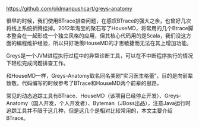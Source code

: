 https://github.com/oldmanpushcart/greys-anatomy


很早的时候，我们使用BTrace排查问题，在感叹BTrace的强大之余，也曾好几次将线上系统折腾挂掉。2012年淘宝的聚石写了HouseMD，将常用的几个Btrace脚本整合在一起形成一个独立风格的应用，但其核心代码用的是Scala，我们没这方面的编程维护经验，所以只好艳羡HouseMD的才思敏捷而无法在其上增加功能。

Greys是一个JVM进程执行过程中的异常诊断工具，可以在不中断程序执行的情况下轻松完成问题排查工作。

和HouseMD一样，Greys-Anatomy取名同名美剧“实习医生格蕾”，目的是向前辈致敬。代码编写的时候参考了BTrace和HouseMD两个前辈的思路。


常见的动态追踪工具有BTrace、HouseMD（该项目已经停止开发）、Greys-Anatomy（国人开发，个人开发者）、Byteman（JBoss出品），注意Java运行时追踪工具并不限于这几种，但是这几个是相对比较常用的，本文主要介绍BTrace。


